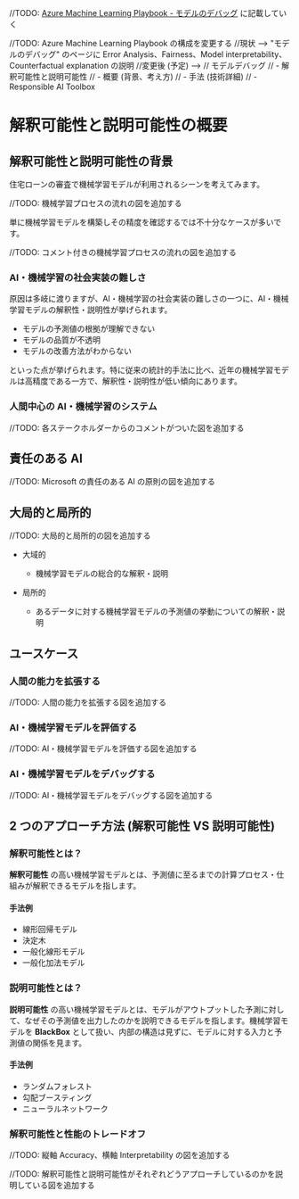 //TODO: [Azure Machine Learning Playbook - モデルのデバッグ](https://konabuta.github.io/azure-machine-learning-playbook/docs/azureml/responsible-ai/rai-tech-debugging) に記載していく

//TODO: Azure Machine Learning Playbook の構成を変更する
//現状 --> "モデルのデバッグ" のページに Error Analysis、Fairness、Model interpretability、Counterfactual explanation の説明
//変更後 (予定) -->
// モデルデバッグ
// - 解釈可能性と説明可能性
//  - 概要 (背景、考え方)
//  - 手法 (技術詳細)
// - Responsible AI Toolbox




# 解釈可能性と説明可能性の概要

## 解釈可能性と説明可能性の背景
住宅ローンの審査で機械学習モデルが利用されるシーンを考えてみます。

//TODO: 機械学習プロセスの流れの図を追加する

単に機械学習モデルを構築しその精度を確認するでは不十分なケースが多いです。

//TODO: コメント付きの機械学習プロセスの流れの図を追加する


### AI・機械学習の社会実装の難しさ
原因は多岐に渡りますが、AI・機械学習の社会実装の難しさの一つに、AI・機械学習モデルの解釈性・説明性が挙げられます。

- モデルの予測値の根拠が理解できない
- モデルの品質が不透明
- モデルの改善方法がわからない

といった点が挙げられます。特に従来の統計的手法に比べ、近年の機械学習モデルは高精度である一方で、解釈性・説明性が低い傾向にあります。

### 人間中心の AI・機械学習のシステム
//TODO: 各ステークホルダーからのコメントがついた図を追加する


## 責任のある AI
//TODO: Microsoft の責任のある AI の原則の図を追加する

## 大局的と局所的
//TODO: 大局的と局所的の図を追加する
- 大域的
    - 機械学習モデルの総合的な解釈・説明

- 局所的
    - あるデータに対する機械学習モデルの予測値の挙動についての解釈・説明



## ユースケース
### 人間の能力を拡張する
//TODO: 人間の能力を拡張する図を追加する

### AI・機械学習モデルを評価する
//TODO: AI・機械学習モデルを評価する図を追加する

### AI・機械学習モデルをデバッグする
//TODO: AI・機械学習モデルをデバッグする図を追加する

## 2 つのアプローチ方法 (解釈可能性 VS 説明可能性)
### 解釈可能性とは？
**解釈可能性** の高い機械学習モデルとは、予測値に至るまでの計算プロセス・仕組みが解釈できるモデルを指します。
#### 手法例
- 線形回帰モデル
- 決定木
- 一般化線形モデル
- 一般化加法モデル

### 説明可能性とは？
**説明可能性** の高い機械学習モデルとは、モデルがアウトプットした予測に対して、なぜその予測値を出力したのかを説明できるモデルを指します。機械学習モデルを **BlackBox** として扱い、内部の構造は見ずに、モデルに対する入力と予測値の関係を見ます。
#### 手法例
- ランダムフォレスト
- 勾配ブースティング
- ニューラルネットワーク

### 解釈可能性と性能のトレードオフ
//TODO: 縦軸 Accuracy、横軸 Interpretability の図を追加する

//TODO: 解釈可能性と説明可能性がそれぞれどうアプローチしているのかを説明している図を追加する

